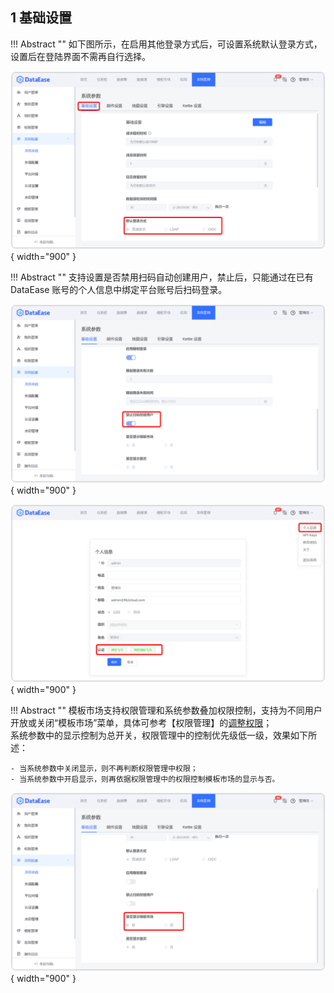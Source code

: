 ## 1 基础设置

!!! Abstract ""
    如下图所示，在启用其他登录方式后，可设置系统默认登录方式，设置后在登陆界面不需再自行选择。

![默认登录方式](../img/xpack/默认登录方式.png){ width="900" }

!!! Abstract ""
    支持设置是否禁用扫码自动创建用户，禁止后，只能通过在已有 DataEase 账号的个人信息中绑定平台账号后扫码登录。

![扫码登录](../img/xpack/扫码登录.png){ width="900" }

![扫码登录](../img/xpack/扫码登录1.png){ width="900" }

!!! Abstract ""
    模板市场支持权限管理和系统参数叠加权限控制，支持为不同用户开放或关闭“模板市场”菜单，具体可参考【权限管理】的[调整权限](../sys_management_permission/#4)；  
    系统参数中的显示控制为总开关，权限管理中的控制优先级低一级，效果如下所述：

    - 当系统参数中关闭显示，则不再判断权限管理中权限；
    - 当系统参数中开启显示，则再依据权限管理中的权限控制模板市场的显示与否。

![模板市场](../img/xpack/模板市场.png){ width="900" }
